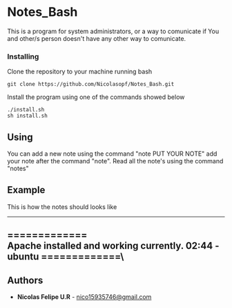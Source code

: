 # Notes_Bash

This is a program for system administrators, or a way to comunicate if You and other/s person doesn't have any other way to comunicate.

### Installing

Clone the repository to your machine running bash

```
git clone https://github.com/Nicolasopf/Notes_Bash.git
```

Install the program using one of the commands showed below

```
./install.sh
sh install.sh
```

## Using

You can add a new note using the command "note PUT YOUR NOTE" add your note after the command "note".
Read all the note's using the command "notes"

## Example

This is how the notes should looks like

---
\=============\
Apache installed and working currently.
02:44
-ubuntu
\=============\
---

## Authors

* **Nicolas Felipe U.R** - nico15935746@gmail.com
